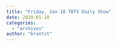 ```yaml
---
title: "Friday, Jan 10 TBTV Daily Show"
date: 2020-01-10
categories: 
  - "archives"
author: "brantzt"
---
```



